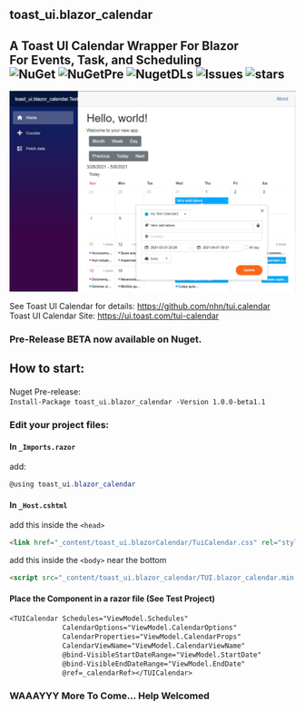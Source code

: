 ## toast_ui.blazor_calendar
A Toast UI Calendar Wrapper For Blazor  
For Events, Task, and Scheduling  
![NuGet](https://img.shields.io/nuget/vpre/toast_ui.blazor_calendar)
![NuGetPre](https://img.shields.io/nuget/v/toast_ui.blazor_calendar?label=Pre-Release&logoColor=yellow)
![NugetDLs](https://img.shields.io/nuget/dt/toast_ui.blazor_calendar?logoColor=blue)
![Issues](https://img.shields.io/github/issues/gismofx/toast_ui.blazor_calendar?logoColor=red)
![stars](https://img.shields.io/github/stars/gismofx/toast_ui.blazor_calendar?style=social)
---
![Sample](Sample.JPG)

See Toast UI Calendar for details:
https://github.com/nhn/tui.calendar  
Toast UI Calendar Site:
https://ui.toast.com/tui-calendar


### Pre-Release BETA now available on Nuget.

## How to start:

####
Nuget Pre-release:  
`Install-Package toast_ui.blazor_calendar -Version 1.0.0-beta1.1`

### Edit your project files:
#### In `_Imports.razor` 
add: 
```c#
@using toast_ui.blazor_calendar
```

#### In `_Host.cshtml` 
add this inside the `<head>` 
```html
<link href="_content/toast_ui.blazorCalendar/TuiCalendar.css" rel="stylesheet">
```

add this inside the `<body>` near the bottom 
```html
<script src="_content/toast_ui.blazor_calendar/TUI.blazor_calendar.min.js"></script> 
```

#### Place the Component in a razor file (See Test Project)
```razor
<TUICalendar Schedules="ViewModel.Schedules" 
             CalendarOptions="ViewModel.CalendarOptions" 
             CalendarProperties="ViewModel.CalendarProps"
             CalendarViewName="ViewModel.CalendarViewName"
             @bind-VisibleStartDateRange="ViewModel.StartDate"
             @bind-VisibleEndDateRange="ViewModel.EndDate"
             @ref=_calendarRef></TUICalendar>
```


### WAAAYYY More To Come... Help Welcomed
